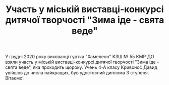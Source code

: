 ﻿---
title: Участь у міській виставці-конкурсі дитячої творчості "Зима іде - свята веде"
---

У грудні 2020 року вихованці гуртка "Хамелеон" КЗШ № 55 КМР ДО взяли участь у міській виставці-конкурсі дитячої творчості "Зима іде - свята веде", яка проходить щороку. Учень 4-А класу Кривонос Давид увійшов до числа найкращих, був удостоєний диплома 3 ступеня. Вітаємо!

<slideshow />
